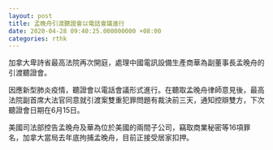 ```yaml
---
layout: post
title: 孟晚舟引渡聽證會以電話會議進行
date: 2020-04-28 09:40:25.000000000 +08:00
categories: rthk
---
```


加拿大卑詩省最高法院再次開庭，處理中國電訊設備生產商華為副董事長孟晚舟的引渡聽證會。

因應新型肺炎疫情，聽證會以電話會議形式進行。在聽取孟晚舟律師意見後，最高法院副首席大法官同意就引渡案雙重犯罪問題有裁決前三天，通知控辯雙方，下次聽證會日期在6月15日。

美國司法部控告孟晚舟及華為位於美國的兩間子公司，竊取商業秘密等16項罪名，加拿大當局去年底拘捕孟晚舟，目前正接受居家扣押。
